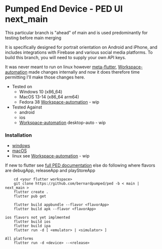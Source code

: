 # Pumped End Device - PED UI next_main

This particular branch is "ahead" of main and is used predominantly for testing before main merging  

It is specifically designed for portrait orientation on Android and iPhone, and includes integrations with Firebase and various social media platforms.
To build this branch, you will need to supply your own API keys.

It was never meant to run on linux however [meta-flutter](https://github.com/meta-flutter/meta-flutter), [Workspace-automation](https://github.com/meta-flutter/workspace-automation) made changes internally and now it does therefore time permitting I'll make those changes here.


- Tested on
  - Windows 10 (x86_64)
  - MacOS 13-14 (x86_64 arm64)
  - Fedora 38 [Workspace-automation](https://github.com/meta-flutter/workspace-automation) - wip
- Tested Against
  - android
  - ios
  - [Workspace-automation](https://github.com/meta-flutter/workspace-automation) desktop-auto - wip

### Installation

- [windows](https://docs.flutter.dev/get-started/install/windows)
- [macOS](https://docs.flutter.dev/get-started/install/macos)
- linux see [Workspace-automation](https://github.com/meta-flutter/workspace-automation) - wip

If new to flutter see [full PED documentation](https://github.com/bernardpumped/ped/blob/main/documentation/FULL-README.md) else do following
where flavors are debugApp, releaseApp and playStoreApp

```
    cd <your flutter workspace>
    git clone https://github.com/bernardpumped/ped -b < main | next_main >
    flutter create .
    flutter pub get

    flutter build appbundle --flavor <flavorApp>
    flutter build apk --flavor <flavorApp>

ios flavors not yet implmented
    flutter build ios
    flutter build ipa
    flutter run -d [ <emulator> | <simulator> ]

All platforms
    flutter run -d <device> --<release>
```
